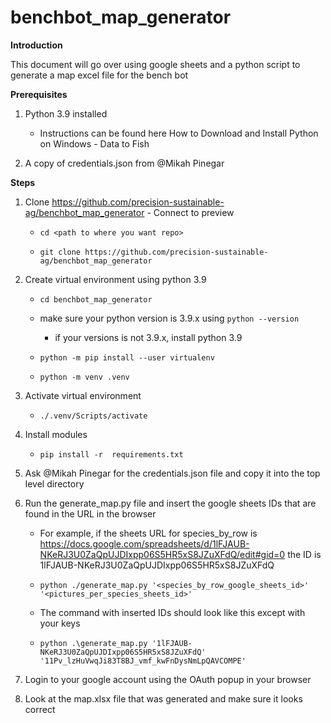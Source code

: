# benchbot_map_generator
**Introduction**

This document will go over using google sheets and a python script to generate a map excel file for the bench bot

**Prerequisites**

1. Python 3.9 installed 

    - Instructions can be found here How to Download and Install Python on Windows - Data to Fish  

2. A copy of credentials.json from @Mikah Pinegar 

**Steps**

1. Clone https://github.com/precision-sustainable-ag/benchbot_map_generator - Connect to preview 

    - `cd <path to where you want repo>`

    - `git clone https://github.com/precision-sustainable-ag/benchbot_map_generator`

2. Create virtual environment using python 3.9

    - `cd benchbot_map_generator`

    - make sure your python version is 3.9.x using `python --version`

        - if your versions is not 3.9.x, install python 3.9

    - `python -m pip install --user virtualenv`

    - `python -m venv .venv`

3. Activate virtual environment

    - `./.venv/Scripts/activate`

4. Install modules

    - `pip install -r  requirements.txt`

5. Ask @Mikah Pinegar for the credentials.json file and copy it into the top level directory

6. Run the generate_map.py file and insert the google sheets IDs that are found in the URL in the browser

    - For example, if the sheets URL for species_by_row is https://docs.google.com/spreadsheets/d/1lFJAUB-NKeRJ3U0ZaQpUJDIxpp06S5HR5xS8JZuXFdQ/edit#gid=0 the ID is  1lFJAUB-NKeRJ3U0ZaQpUJDIxpp06S5HR5xS8JZuXFdQ

    - `python ./generate_map.py '<species_by_row_google_sheets_id>' '<pictures_per_species_sheets_id>'`

    - The command with inserted IDs should look like this except with your keys 

    - `python .\generate_map.py '1lFJAUB-NKeRJ3U0ZaQpUJDIxpp06S5HR5xS8JZuXFdQ' '11Pv_lzHuVwqJi83T8BJ_vmf_kwFnDysNmLpQAVCOMPE'`
7. Login to your google account using the OAuth popup in your browser

8. Look at the map.xlsx file that was generated and make sure it looks correct
